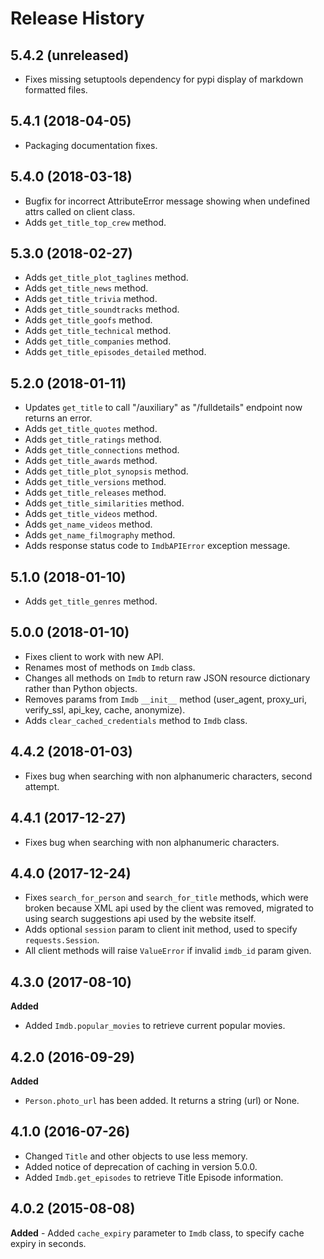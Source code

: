 # Release History

5.4.2 (unreleased)
------------------

- Fixes missing setuptools dependency for pypi display of markdown formatted files.


5.4.1 (2018-04-05)
------------------

-   Packaging documentation fixes.

5.4.0 (2018-03-18)
------------------

-   Bugfix for incorrect AttributeError message showing when undefined
    attrs called on client class.
-   Adds `get_title_top_crew` method.

5.3.0 (2018-02-27)
------------------

-   Adds `get_title_plot_taglines` method.
-   Adds `get_title_news` method.
-   Adds `get_title_trivia` method.
-   Adds `get_title_soundtracks` method.
-   Adds `get_title_goofs` method.
-   Adds `get_title_technical` method.
-   Adds `get_title_companies` method.
-   Adds `get_title_episodes_detailed` method.

5.2.0 (2018-01-11)
------------------

-   Updates `get_title` to call "/auxiliary" as "/fulldetails" endpoint
    now returns an error.
-   Adds `get_title_quotes` method.
-   Adds `get_title_ratings` method.
-   Adds `get_title_connections` method.
-   Adds `get_title_awards` method.
-   Adds `get_title_plot_synopsis` method.
-   Adds `get_title_versions` method.
-   Adds `get_title_releases` method.
-   Adds `get_title_similarities` method.
-   Adds `get_title_videos` method.
-   Adds `get_name_videos` method.
-   Adds `get_name_filmography` method.
-   Adds response status code to `ImdbAPIError` exception message.

5.1.0 (2018-01-10)
------------------

-   Adds `get_title_genres` method.

5.0.0 (2018-01-10)
------------------

-   Fixes client to work with new API.
-   Renames most of methods on `Imdb` class.
-   Changes all methods on `Imdb` to return raw JSON resource dictionary
    rather than Python objects.
-   Removes params from `Imdb` `__init__` method (user\_agent,
    proxy\_uri, verify\_ssl, api\_key, cache, anonymize).
-   Adds `clear_cached_credentials` method to `Imdb` class.

4.4.2 (2018-01-03)
------------------

-   Fixes bug when searching with non alphanumeric characters, second
    attempt.

4.4.1 (2017-12-27)
------------------

-   Fixes bug when searching with non alphanumeric characters.

4.4.0 (2017-12-24)
------------------

-   Fixes `search_for_person` and `search_for_title` methods, which were
    broken because XML api used by the client was removed, migrated to
    using search suggestions api used by the website itself.
-   Adds optional `session` param to client init method, used to specify
    `requests.Session`.
-   All client methods will raise `ValueError` if invalid `imdb_id`
    param given.

4.3.0 (2017-08-10)
------------------

**Added**

-   Added `Imdb.popular_movies` to retrieve current popular movies.

4.2.0 (2016-09-29)
------------------

**Added**

-   `Person.photo_url` has been added. It returns a string (url) or
    None.

4.1.0 (2016-07-26)
------------------

-   Changed `Title` and other objects to use less memory.
-   Added notice of deprecation of caching in version 5.0.0.
-   Added `Imdb.get_episodes` to retrieve Title Episode information.

4.0.2 (2015-08-08)
------------------

**Added** - Added `cache_expiry` parameter to `Imdb` class, to specify
cache expiry in seconds.
